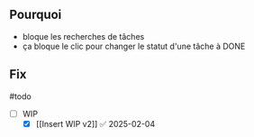 ## Pourquoi 
- bloque les recherches de tâches  
- ça bloque le clic pour changer le statut d'une tâche à DONE

## Fix
#todo 

- [ ] WIP
	- [x] [[Insert WIP v2]] ✅ 2025-02-04